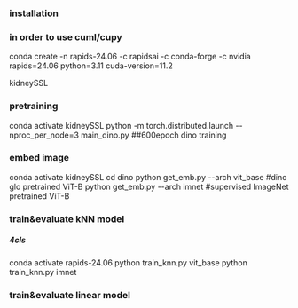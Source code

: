 

### installation


### in order to use cuml/cupy
conda create -n rapids-24.06 -c rapidsai -c conda-forge -c nvidia rapids=24.06 python=3.11 cuda-version=11.2

kidneySSL

### pretraining
conda activate kidneySSL
python -m torch.distributed.launch --nproc_per_node=3 main_dino.py ##600epoch dino training

### embed image
conda activate kidneySSL
cd dino
python get_emb.py --arch vit_base #dino glo pretrained ViT-B
python get_emb.py --arch imnet #supervised ImageNet pretrained ViT-B

###  train&evaluate kNN model 

##### 4cls 
conda activate rapids-24.06 
python train_knn.py vit_base 
python train_knn.py imnet

###  train&evaluate linear model

### 





